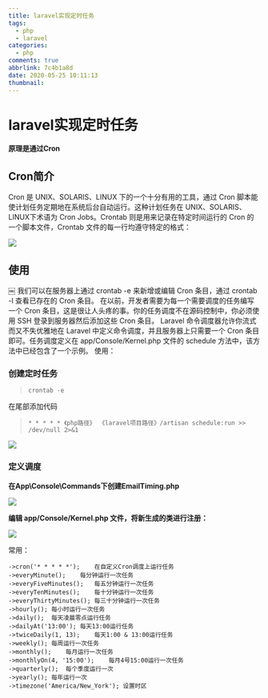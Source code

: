 ```yaml
---
title: laravel实现定时任务
tags:
  - php
  - laravel
categories:
  - php
comments: true
abbrlink: 7c4b1a8d
date: 2020-05-25 10:11:13
thumbnail:
---
```



# laravel实现定时任务

**原理是通过Cron**

## Cron简介

Cron 是 UNIX、SOLARIS、LINUX 下的一个十分有用的工具，通过 Cron 脚本能使计划任务定期地在系统后台自动运行。这种计划任务在 UNIX、SOLARIS、LINUX下术语为 Cron Jobs。Crontab 则是用来记录在特定时间运行的 Cron 的一个脚本文件，Crontab 文件的每一行均遵守特定的格式： 

![](https://gitee.com/myxy99/pic/raw/master/img/blog/2020/07/16/20200716110047.png)

## 使用

￼ 我们可以在服务器上通过 crontab -e 来新增或编辑 Cron 条目，通过 crontab -l 查看已存在的 Cron 条目。 在以前，开发者需要为每一个需要调度的任务编写一个 Cron 条目，这是很让人头疼的事。你的任务调度不在源码控制中，你必须使用 SSH 登录到服务器然后添加这些 Cron 条目。 Laravel 命令调度器允许你流式而又不失优雅地在 Laravel 中定义命令调度，并且服务器上只需要一个 Cron 条目即可。任务调度定义在 app/Console/Kernel.php 文件的 schedule 方法中，该方法中已经包含了一个示例。
使用：

### 创建定时任务

> ```crontab -e```

在尾部添加代码

> ```* * * * * 《php路径》 《laravel项目路径》/artisan schedule:run >> /dev/null 2>&1```

![](https://gitee.com/myxy99/pic/raw/master/img/blog/2020/07/16/20200716110351.png)

### 定义调度

**在App\Console\Commands下创建EmailTiming.php**

![](https://gitee.com/myxy99/pic/raw/master/img/blog/2020/07/16/20200716110455.png)


**编辑 app/Console/Kernel.php 文件，将新生成的类进行注册：**

![](https://gitee.com/myxy99/pic/raw/master/img/blog/2020/07/16/20200716110537.png)

常用：

```
->cron('* * * * *');    在自定义Cron调度上运行任务
->everyMinute();    每分钟运行一次任务
->everyFiveMinutes();   每五分钟运行一次任务
->everyTenMinutes();    每十分钟运行一次任务
->everyThirtyMinutes(); 每三十分钟运行一次任务
->hourly(); 每小时运行一次任务
->daily();  每天凌晨零点运行任务
->dailyAt('13:00'); 每天13:00运行任务
->twiceDaily(1, 13);    每天1:00 & 13:00运行任务
->weekly(); 每周运行一次任务
->monthly();    每月运行一次任务
->monthlyOn(4, '15:00');    每月4号15:00运行一次任务
->quarterly();  每个季度运行一次
->yearly(); 每年运行一次
->timezone('America/New_York'); 设置时区

```